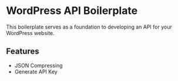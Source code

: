 # WordPress API Boilerplate

This boilerplate serves as a foundation to developing an API for your WordPress website.

## Features
* JSON Compressing
* Generate API Key
